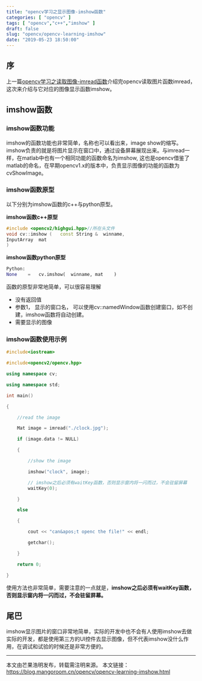 ```yaml
---
title: "opencv学习之显示图像-imshow函数"
categories: [ "opencv" ]
tags: [ "opencv","c++","imshow" ]
draft: false
slug: "opencv/opencv-learning-imshow"
date: "2019-05-23 18:50:00"
---
```


## 序

上一篇[opencv学习之读取图像-imread函数](https://mangoroom.cn/opencv/opencv-leaning-imread.html)介绍完opencv读取图片函数imread，这次来介绍与它对应的图像显示函数imshow。

## imshow函数

### imshow函数功能

imshow的函数功能也非常简单，名称也可以看出来，image show的缩写。imshow负责的就是将图片显示在窗口中，通过设备屏幕展现出来。与imread一样，在matlab中也有一个相同功能的函数命名为imshow, 这也是opencv借鉴了matlab的命名，在早期opencv1.x的版本中，负责显示图像的功能的函数为cvShowImage。

### imshow函数原型

以下分别为imshow函数的c++与python原型。

**imshow函数c++原型**

```cpp
#include <opencv2/highgui.hpp>//所在头文件
void cv::imshow	(	const String & 	winname,
InputArray 	mat 
)		
```

**imshow函数python原型**

```python
Python:
None	=	cv.imshow(	winname, mat	)

```

函数的原型非常地简单，可以很容易理解

- 没有返回值
- 参数1， 显示的窗口名， 可以使用cv::namedWindow函数创建窗口，如不创建，imshow函数将自动创建。
- 需要显示的图像



### imshow函数使用示例

```cpp
#include<iostream>

#include<opencv2/opencv.hpp>

using namespace cv;

using namespace std;

int main()

{

    //read the image

    Mat image = imread("./clock.jpg");

    if (image.data != NULL)

    {

        //show the image

        imshow("clock", image);

        // imshow之后必须有waitKey函数，否则显示窗内将一闪而过，不会驻留屏幕
        waitKey(0);

    }

    else

    {

        cout << "can&apos;t openc the file!" << endl;

        getchar();

    }

    return 0;

}
```

使用方法也非常简单，需要注意的一点就是，**imshow之后必须有waitKey函数，否则显示窗内将一闪而过，不会驻留屏幕。**

## 尾巴

imshow显示图片的窗口非常地简单，实际的开发中也不会有人使用imshow去做实际的开发，都是使用第三方的UI控件去显示图像，但不代表imshow没什么作用，在调试和试验的时候还是非常方便的。

---

本文由芒果浩明发布，转载需注明来源。
本文链接：https://blog.mangoroom.cn/opencv/opencv-learning-imshow.html

